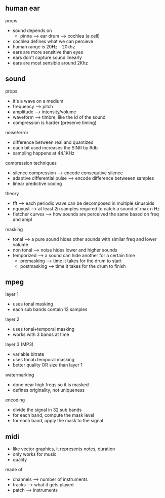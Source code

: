 ## human ear

props
* sound depends on
    * pinna --> ear drum --> cochlea (a cell)
* cochlea defines what we can percieve
* human range is 20Hz - 20khz
* ears are more sensitive than eyes
* ears don't capture sound linearly
* ears are most sensible around 2Khz

## sound

props
* it's a wave on a medium
* frequency --> pitch
* amplitude --> intensity/volume
* waveform --> timbre, like the id of the sound
* compression is harder (preserve timing)

noise/error
* difference between real and quantized
* each bit used increases the SINR by 6db
* sampling happens at 44.1KHz

compression techniques
* silence compression --> encode consequtive silence
* adaptive differential pulse --> encode difference betweeen samples
* linear predictive coding

theory
* fft --> each periodic wave can be decomposed in multiple sinusoids
* nquyust --> at least 2n samples required to catch a sound of max n Hz
* fletcher curves --> how sounds are perceived the same based on freq and ampl

masking
* tonal --> a pure sound hides other sounds with similar freq and lower volume
* non tonal --> noise hides lower and higher sounds
* temporized --> a sound can hide another for a certain time
    * premasking --> time it takes for the drum to start
    * postmasking --> time it takes for the drum to finish

## mpeg

layer 1
* uses tonal masking
* each sub bands contain 12 samples

layer 2
* uses tonal+temporal masking
* works with 3 bands at time

layer 3 (MP3)
* variable bitrate
* uses tonal+temporal masking
* better quality OR size than layer 1

watermarking
* done near high freqs so it is masked
* defines originality, not uniqueness

encoding
* divide the signal in 32 sub bands
* for each band, compute the mask level
* for each band, apply the mask to the signal

## midi

* like vector graphics, it represents notes, duration
* only works for music
* quality

made of
* channels --> number of instruments
* tracks --> what it gets played
* patch --> instruments